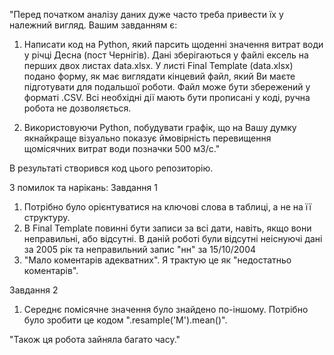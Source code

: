 "Перед початком аналізу даних дуже часто треба привести їх у належний вигляд. Вашим завданням є:

1. Написати код на Python, який парсить щоденні значення витрат води у річці Десна (пост Чернігів). 
Дані зберігаються у файлі ексель на перших двох листах data.xlsx. 
У листі Final Template (data.xlsx) подано форму, як має виглядати кінцевий файл, який Ви маєте підготувати для подальшої роботи. 
Файл може бути збережений у форматі .CSV. 
Всі необхідні дії мають бути прописані у коді, ручна робота не дозволяється.

2. Використовуючи Python, побудувати графік, що на Вашу думку якнайкраще візуально показує ймовірність перевищення щомісячних витрат води позначки 500 м3/с."

В результаті створився код цього репозиторію.

З помилок та нарікань:
Завдання 1
1. Потрібно було орієнтуватися на ключові слова в таблиці, а не на її структуру.
2. В Final Template повинні бути записи за всі дати, навіть, якщо вони неправильні, або відсутні. В даній роботі були відсутні неіснуючі дані за 2005 рік та неправильний запис "нн" за 15/10/2004
3. "Мало коментарів адекватних". Я трактую це як "недостатньо коментарів".


Завдання 2
1. Середнє помісячне значення було знайдено по-іншому. Потрібно було зробити це кодом ".resample('M').mean()".

"Також ця робота зайняла багато часу."
